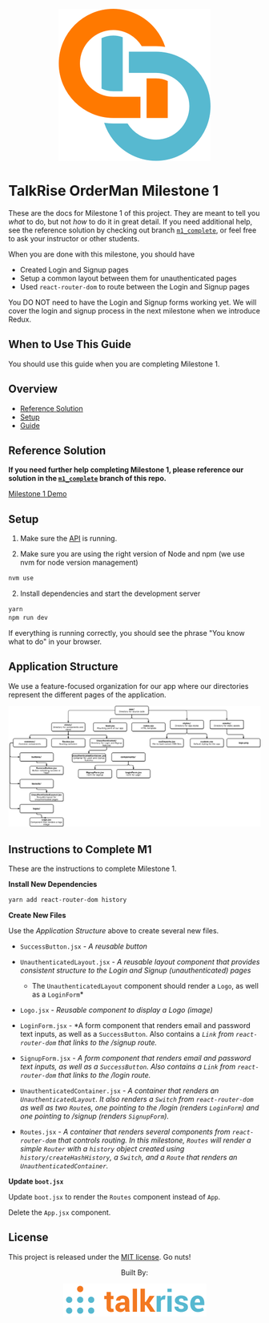 <p align="center">
  <img src="../logo/logo_index.png">
</p>

# TalkRise OrderMan Milestone 1
These are the docs for Milestone 1 of this project. They are meant to tell you *what* to do, but not *how* to do it in great detail. If you need additional help, see the reference solution by checking out branch [`m1_complete`](https://github.com/TalkRise/React_OrderMan_Client/tree/m1_complete), or feel free to ask your instructor or other students.

When you are done with this milestone, you should have

* Created Login and Signup pages
* Setup a common layout between them for unauthenticated pages
* Used `react-router-dom` to route between the Login and Signup pages

You DO NOT need to have the Login and Signup forms working yet. We will cover the login and signup process in the next milestone when we introduce Redux.


## When to Use This Guide

You should use this guide when you are completing Milestone 1.

## Overview

* [Reference Solution](#reference-solution)
* [Setup](#setup)
* [Guide](#guide)

## Reference Solution

**If you need further help completing Milestone 1, please reference our solution in the [`m1_complete`](https://github.com/TalkRise/React_OrderMan_Client/tree/m1_complete) branch of this repo.**

[Milestone 1 Demo](https://react-orderman-m1.herokuapp.com/#/)
  
## Setup

1. Make sure the [API](https://github.com/TalkRise/React_OrderMan_API) is running.

2. Make sure you are using the right version of Node and npm (we use nvm for node version management)

```bash
nvm use
```

2. Install dependencies and start the development server

```bash
yarn
npm run dev
```

If everything is running correctly, you should see the phrase "You know what to do" in your browser.

## Application Structure

We use a feature-focused organization for our app where our directories represent the different pages of the application.

 <p align="center">
   <img src="../logo/M1_Complete_App_Structure.png">
 </p>
 
 ## Instructions to Complete M1
 
These are the instructions to complete Milestone 1. 

**Install New Dependencies**

```bash
yarn add react-router-dom history
```

**Create New Files**

Use the *Application Structure* above to create several new files. 

* `SuccessButton.jsx` - *A reusable button*

* `UnauthenticatedLayout.jsx` - *A reusable layout component that provides consistent structure to the Login and Signup (unauthenticated) pages*

  * The `UnauthenticatedLayout` component should render a `Logo`, as well as a `LoginForm`*

* `Logo.jsx` - *Reusable component to display a Logo (image)*

* `LoginForm.jsx` - *A form component that renders email and password text inputs, as well as a `SuccessButton`. Also contains a *`Link` from `react-router-dom` that links to the */signup* route.*

* `SignupForm.jsx` - *A form component that renders email and password text inputs, as well as a `SuccessButton`. Also contains a `Link` from `react-router-dom` that links to the */login* route.*

* `UnauthenticatedContainer.jsx` - *A container that renders an `UnauthenticatedLayout`. It also renders a `Switch` from `react-router-dom` as well as two `Route`s, one pointing to the */login* (renders `LoginForm`) and one pointing to */signup* (renders `SignupForm`).*

* `Routes.jsx` - *A container that renders several components from `react-router-dom` that controls routing. In this milestone, `Routes` will render a simple `Router` with a `history` object created using `history/createHashHistory`, a `Switch`, and a `Route` that renders an `UnauthenticatedContainer`.*

**Update `boot.jsx`**

Update `boot.jsx` to render the `Routes` component instead of `App`.

Delete the `App.jsx` component.

## License

This project is released under the [MIT license](MIT-LICENSE). Go nuts!

 <p align="center">Built By:</p>
 <p align="center">
   <img src="../logo/tr_index.png">
 </p>
